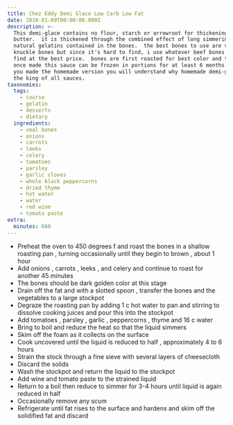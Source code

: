 ```yaml
---
title: Chez Eddy Demi Glace Low Carb Low Fat
date: 2010-01-09T00:00:00.000Z
description: >-
  This demi-glace contains no flour, starch or arrowroot for thickening or
  butter.  it is thickened through the combined effect of long simmering and the
  natural gelatins contained in the bones.  the best bones to use are veal
  knuckle bones but since it's hard to find, i use whatever beef bones i can
  find at the best price.  bones are first roasted for best color and taste. 
  once made this sauce can be frozen in portions for at least 6 months.  once
  you made the homemade version you will understand why homemade demi-glace is
  the king of all sauces.
taxonomies:
  tags:
    - course
    - gelatin
    - desserts
    - dietary
  ingredients:
    - veal bones
    - onions
    - carrots
    - leeks
    - celery
    - tomatoes
    - parsley
    - garlic cloves
    - whole black peppercorns
    - dried thyme
    - hot water
    - water
    - red wine
    - tomato paste
extra:
  minutes: 660
---
```

 - Preheat the oven to 450 degrees f and roast the bones in a shallow roasting pan , turning occasionally until they begin to brown , about 1 hour
 - Add onions , carrots , leeks , and celery and continue to roast for another 45 minutes
 - The bones should be dark golden color at this stage
 - Drain off the fat and with a slotted spoon , transfer the bones and the vegetables to a large stockpot
 - Degraze the roasting pan by adding 1 c hot water to pan and stirring to dissolve cooking juices and pour this into the stockpot
 - Add tomatoes , parsley , garlic , peppercorns , thyme and 16 c water
 - Bring to boil and reduce the heat so that the liquid simmers
 - Skim off the foam as it collects on the surface
 - Cook uncovered until the liquid is reduced to half , approximately 4 to 6 hours
 - Strain the stock through a fine sieve with several layers of cheesecloth
 - Discard the solids
 - Wash the stockpot and return the liquid to the stockpot
 - Add wine and tomato paste to the strained liquid
 - Return to a boil then reduce to simmer for 3-4 hours until liquid is again reduced in half
 - Occasionally remove any scum
 - Refrigerate until fat rises to the surface and hardens and skim off the solidified fat and discard

